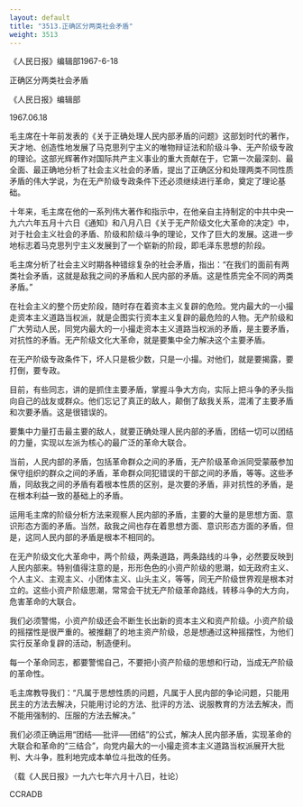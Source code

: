 ```yaml
---
layout: default
title: "3513.正确区分两类社会矛盾"
weight: 3513
---
```


《人民日报》编辑部1967-6-18

正确区分两类社会矛盾

《人民日报》编辑部

1967.06.18

毛主席在十年前发表的《关于正确处理人民内部矛盾的问题》这部划时代的著作，天才地、创造性地发展了马克思列宁主义的唯物辩证法和阶级斗争、无产阶级专政的理论。这部光辉著作对国际共产主义事业的重大贡献在于，它第一次最深刻、最全面、最正确地分析了社会主义社会的矛盾，提出了正确区分和处理两类不同性质矛盾的伟大学说，为在无产阶级专政条件下还必须继续进行革命，奠定了理论基础。

十年来，毛主席在他的一系列伟大著作和指示中，在他亲自主持制定的中共中央一九六六年五月十六日《通知》和八月八日《关于无产阶级文化大革命的决定》中，对于社会主义社会的矛盾、阶级和阶级斗争的理论，又作了巨大的发展。这进一步地标志着马克思列宁主义发展到了一个崭新的阶段，即毛泽东思想的阶段。

毛主席分析了社会主义时期各种错综复杂的社会矛盾，指出：“在我们的面前有两类社会矛盾，这就是敌我之间的矛盾和人民内部的矛盾。这是性质完全不同的两类矛盾。”

在社会主义的整个历史阶段，随时存在着资本主义复辟的危险。党内最大的一小撮走资本主义道路当权派，就是企图实行资本主义复辟的最危险的人物。无产阶级和广大劳动人民，同党内最大的一小撮走资本主义道路当权派的矛盾，是主要矛盾，对抗性的矛盾。无产阶级文化大革命，就是要集中全力解决这个主要矛盾。

在无产阶级专政条件下，坏人只是极少数，只是一小撮。对他们，就是要揭露，要打倒，要专政。

目前，有些同志，讲的是抓住主要矛盾，掌握斗争大方向，实际上把斗争的矛头指向自己的战友或群众。他们忘记了真正的敌人，颠倒了敌我关系，混淆了主要矛盾和次要矛盾。这是很错误的。

要集中力量打击最主要的敌人，就要正确处理人民内部的矛盾，团结一切可以团结的力量，实现以左派为核心的最广泛的革命大联合。

当前，人民内部的矛盾，包括革命群众之间的矛盾，无产阶级革命派同受蒙蔽参加保守组织的群众之间的矛盾，革命群众同犯错误的干部之间的矛盾，等等。这些矛盾，同敌我之间的矛盾有着根本性质的区别，是次要的矛盾，非对抗性的矛盾，是在根本利益一致的基础上的矛盾。

运用毛主席的阶级分析方法来观察人民内部的矛盾，主要的大量的是思想方面、意识形态方面的矛盾。当然，敌我之间也存在着思想方面、意识形态方面的矛盾，但是，这同人民内部的矛盾是根本不相同的。

在无产阶级文化大革命中，两个阶级，两条道路，两条路线的斗争，必然要反映到人民内部来。特别值得注意的是，形形色色的小资产阶级的思潮，如无政府主义、个人主义、主观主义、小团体主义、山头主义，等等，同无产阶级世界观是根本对立的。这些小资产阶级思潮，常常会干扰无产阶级革命路线，转移斗争的大方向，危害革命的大联合。

我们必须警惕，小资产阶级还会不断生长出新的资本主义和资产阶级。小资产阶级的摇摆性是很严重的。被推翻了的地主资产阶级，总是想通过这种摇摆性，为他们实行反革命复辟的活动，制造便利。

每一个革命同志，都要警惕自己，不要把小资产阶级的思想和行动，当成无产阶级的革命性。

毛主席教导我们：“凡属于思想性质的问题，凡属于人民内部的争论问题，只能用民主的方法去解决，只能用讨论的方法、批评的方法、说服教育的方法去解决，而不能用强制的、压服的方法去解决。”

我们必须正确运用“团结──批评──团结”的公式，解决人民内部矛盾，实现革命的大联合和革命的“三结合”，向党内最大的一小撮走资本主义道路当权派展开大批判、大斗争，胜利地完成本单位斗批改的任务。

（载《人民日报》一九六七年六月十八日，社论）

CCRADB

